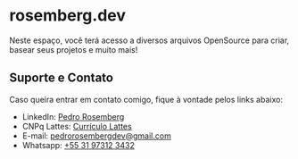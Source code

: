 # rosemberg.dev


Neste espaço, você terá acesso a diversos arquivos OpenSource para criar, basear seus projetos e muito mais!



## Suporte e Contato

Caso queira entrar em contato comigo, fique à vontade pelos links abaixo:

 - LinkedIn: [Pedro Rosemberg](https://www.linkedin.com/in/pedrorosemberg)
 - CNPq Lattes: [Currículo Lattes](http://lattes.cnpq.br/2162940985603250)
 - E-mail: [pedrorosembergdev@gmail.com](malito:pedrorosembergdev@gmail.com)
 - Whatsapp: [+55 31 97312 3432](https://wa.me/5531973123432)
